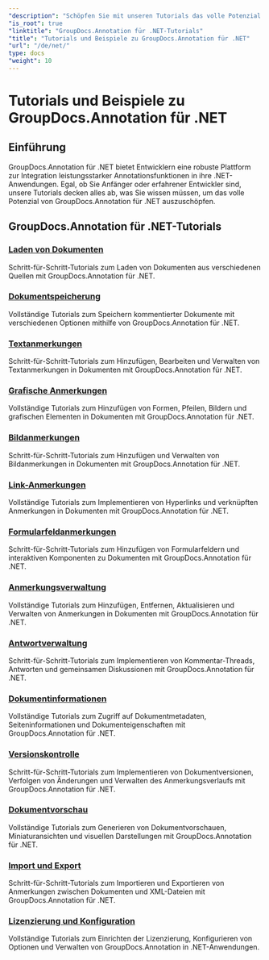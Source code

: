 ```yaml
---
"description": "Schöpfen Sie mit unseren Tutorials das volle Potenzial von GroupDocs.Annotation für .NET. Nahtlose Integration, verbesserte Zusammenarbeit und optimierte Arbeitsabläufe."
"is_root": true
"linktitle": "GroupDocs.Annotation für .NET-Tutorials"
"title": "Tutorials und Beispiele zu GroupDocs.Annotation für .NET"
"url": "/de/net/"
type: docs
"weight": 10
---
```


# Tutorials und Beispiele zu GroupDocs.Annotation für .NET

## Einführung

GroupDocs.Annotation für .NET bietet Entwicklern eine robuste Plattform zur Integration leistungsstarker Annotationsfunktionen in ihre .NET-Anwendungen. Egal, ob Sie Anfänger oder erfahrener Entwickler sind, unsere Tutorials decken alles ab, was Sie wissen müssen, um das volle Potenzial von GroupDocs.Annotation für .NET auszuschöpfen.

## GroupDocs.Annotation für .NET-Tutorials
### [Laden von Dokumenten](./document-loading)
Schritt-für-Schritt-Tutorials zum Laden von Dokumenten aus verschiedenen Quellen mit GroupDocs.Annotation für .NET.

### [Dokumentspeicherung](./document-saving)
Vollständige Tutorials zum Speichern kommentierter Dokumente mit verschiedenen Optionen mithilfe von GroupDocs.Annotation für .NET.

### [Textanmerkungen](./text-annotations)
Schritt-für-Schritt-Tutorials zum Hinzufügen, Bearbeiten und Verwalten von Textanmerkungen in Dokumenten mit GroupDocs.Annotation für .NET.

### [Grafische Anmerkungen](./graphical-annotations)
Vollständige Tutorials zum Hinzufügen von Formen, Pfeilen, Bildern und grafischen Elementen in Dokumenten mit GroupDocs.Annotation für .NET.

### [Bildanmerkungen](./image-annotations)
Schritt-für-Schritt-Tutorials zum Hinzufügen und Verwalten von Bildanmerkungen in Dokumenten mit GroupDocs.Annotation für .NET.

### [Link-Anmerkungen](./link-annotations)
Vollständige Tutorials zum Implementieren von Hyperlinks und verknüpften Anmerkungen in Dokumenten mit GroupDocs.Annotation für .NET.

### [Formularfeldanmerkungen](./form-field-annotations)
Schritt-für-Schritt-Tutorials zum Hinzufügen von Formularfeldern und interaktiven Komponenten zu Dokumenten mit GroupDocs.Annotation für .NET.

### [Anmerkungsverwaltung](./annotation-management)
Vollständige Tutorials zum Hinzufügen, Entfernen, Aktualisieren und Verwalten von Anmerkungen in Dokumenten mit GroupDocs.Annotation für .NET.

### [Antwortverwaltung](./reply-management)
Schritt-für-Schritt-Tutorials zum Implementieren von Kommentar-Threads, Antworten und gemeinsamen Diskussionen mit GroupDocs.Annotation für .NET.

### [Dokumentinformationen](./document-information)
Vollständige Tutorials zum Zugriff auf Dokumentmetadaten, Seiteninformationen und Dokumenteigenschaften mit GroupDocs.Annotation für .NET.

### [Versionskontrolle](./version-control)
Schritt-für-Schritt-Tutorials zum Implementieren von Dokumentversionen, Verfolgen von Änderungen und Verwalten des Anmerkungsverlaufs mit GroupDocs.Annotation für .NET.

### [Dokumentvorschau](./document-preview)
Vollständige Tutorials zum Generieren von Dokumentvorschauen, Miniaturansichten und visuellen Darstellungen mit GroupDocs.Annotation für .NET.

### [Import und Export](./import-and-export)
Schritt-für-Schritt-Tutorials zum Importieren und Exportieren von Anmerkungen zwischen Dokumenten und XML-Dateien mit GroupDocs.Annotation für .NET.

### [Lizenzierung und Konfiguration](./licensing-and-configuration)
Vollständige Tutorials zum Einrichten der Lizenzierung, Konfigurieren von Optionen und Verwalten von GroupDocs.Annotation in .NET-Anwendungen.